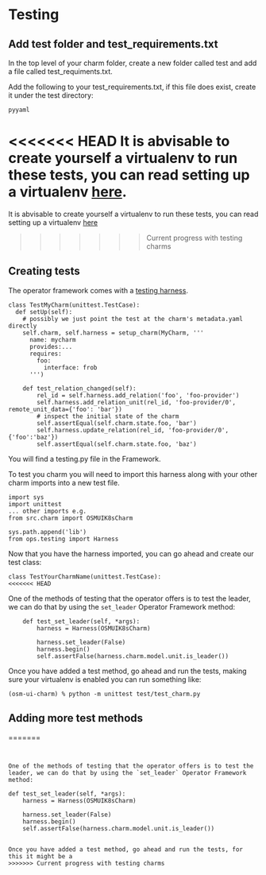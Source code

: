 # Testing

## Add test folder and test_requirements.txt

In the top level of your charm folder, create a new folder called test and add a file called test_requiments.txt.

Add the following to your test_requirements.txt, if this file does exist, create it under the test directory:

```
pyyaml
```

<<<<<<< HEAD
It is abvisable to create yourself a virtualenv to run these tests, you can read setting up a virtualenv [here](https://virtualenvwrapper.readthedocs.io/en/latest/).
=======
It is abvisable to create yourself a virtualenv to run these tests, you can read setting up a virtualenv [here](https://virtualenvwrapper.readthedocs.io/en/latest/)
>>>>>>> Current progress with testing charms

## Creating tests

The operator framework comes with a [testing harness](https://github.com/canonical/operator/pull/146#issue-379532107).


```
class TestMyCharm(unittest.TestCase):
  def setUp(self):
    # possibly we just point the test at the charm's metadata.yaml directly
    self.charm, self.harness = setup_charm(MyCharm, '''
      name: mycharm
      provides:...
      requires:
        foo:
          interface: frob
      ''')

    def test_relation_changed(self):
        rel_id = self.harness.add_relation('foo', 'foo-provider')
        self.harness.add_relation_unit(rel_id, 'foo-provider/0', remote_unit_data={'foo': 'bar'})
        # inspect the initial state of the charm
        self.assertEqual(self.charm.state.foo, 'bar')
        self.harness.update_relation(rel_id, 'foo-provider/0', {'foo':'baz'})
        self.assertEqual(self.charm.state.foo, 'baz')
```

You will find a testing.py file in the Framework.

To test you charm you will need to import this harness along with your other charm imports into a new test file.

```
import sys
import unittest
... other imports e.g.
from src.charm import OSMUIK8sCharm

sys.path.append('lib')
from ops.testing import Harness

```

Now that you have the harness imported, you can go ahead and create our test class:

```
class TestYourCharmName(unittest.TestCase):
<<<<<<< HEAD

```


One of the methods of testing that the operator offers is to test the leader, we can do that by using the `set_leader` Operator Framework method:

```
    def test_set_leader(self, *args):
        harness = Harness(OSMUIK8sCharm)

        harness.set_leader(False)
        harness.begin()
        self.assertFalse(harness.charm.model.unit.is_leader())
```

Once you have added a test method, go ahead and run the tests, making sure your virtualenv is enabled you can run something like:

```
(osm-ui-charm) % python -m unittest test/test_charm.py
```

## Adding more test methods
=======

```


One of the methods of testing that the operator offers is to test the leader, we can do that by using the `set_leader` Operator Framework method:

```
    def test_set_leader(self, *args):
        harness = Harness(OSMUIK8sCharm)

        harness.set_leader(False)
        harness.begin()
        self.assertFalse(harness.charm.model.unit.is_leader())
```

Once you have added a test method, go ahead and run the tests, for this it might be a
>>>>>>> Current progress with testing charms
